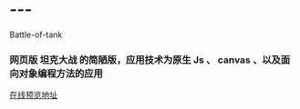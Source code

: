 # ---
 Battle-of-tank
### 网页版 坦克大战 的简陋版，应用技术为原生 Js 、 canvas 、以及面向对象编程方法的应用

 [在线预览地址](http://mingjiezhou.github.io/Battle-of-tank/battle%20city/index.html)

